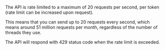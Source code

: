 The API is rate limited to a maximum of 20 requests per second, per token (rate limit can be increased upon request).

This means that you can send up to 20 requests every second, which means around 51 million requests per month, regardless of the number of threads they use.

The API will respond with 429 status code when the rate limit is exceeded.
